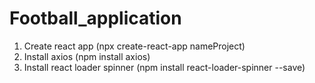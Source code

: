 # Football_application

1. Create react app (npx create-react-app nameProject)
2. Install axios (npm install axios)
3. Install react loader spinner (npm install react-loader-spinner --save)